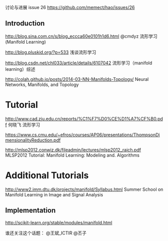 讨论与进展 issue 26 https://github.com/memect/hao/issues/26

## Introduction

http://blog.sina.com.cn/s/blog_eccca60e0101h1d6.html @cmdyz 流形学习 (Manifold Learning)

http://blog.pluskid.org/?p=533 浅谈流形学习

http://blog.csdn.net/chl033/article/details/6107042 流形学习（manifold learning）综述 

http://colah.github.io/posts/2014-03-NN-Manifolds-Topology/ Neural Networks, Manifolds, and Topology

# Tutorial

http://www.cad.zju.edu.cn/reports/%C1%F7%D0%CE%D1%A7%CF%B0.pdf 何晓飞 流形学习

https://www.cs.cmu.edu/~efros/courses/AP06/presentations/ThompsonDimensionalityReduction.pdf

http://mlsp2012.conwiz.dk/fileadmin/lectures/mlsp2012_raich.pdf MLSP2012 Tutorial: Manifold Learning: Modeling and. Algorithms

# Additional Tutorials

http://www2.imm.dtu.dk/projects/manifold/Syllabus.html Summer School on Manifold Learning in Image and Signal Analysis

## Implementation

http://scikit-learn.org/stable/modules/manifold.html

谁还关注这个话题： @王斌_ICTIR @丕子  

